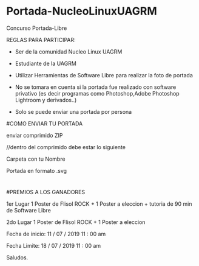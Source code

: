 # Portada-NucleoLinuxUAGRM

Concurso Portada-Libre




REGLAS PARA PARTICIPAR:

- Ser de la comunidad Nucleo Linux UAGRM

- Estudiante de la UAGRM

- Utilizar Herramientas de Software Libre para realizar la foto de portada

- No se tomara en cuenta si la portada fue realizado con software privativo (es decir programas como Photoshop,Adobe Photoshop Lightroom y derivados..)

- Solo se puede enviar una portada por persona




#COMO ENVIAR TU PORTADA

enviar comprimido ZIP

//dentro del comprimido debe  estar lo siguiente

Carpeta con tu Nombre

Portada en formato .svg

#

#PREMIOS A LOS GANADORES


1er Lugar
	1 Poster de Flisol ROCK + 1 Poster a eleccion + tutoria de 90 min de Software Libre

2do Lugar
	1 Poster de Flisol ROCK + 1 Poster a eleccion
  
  

Fecha de inicio: 11 / 07 / 2019   11 : 00 am

Fecha Limite: 18 / 07 / 2019  11 : 00 am







Saludos.
